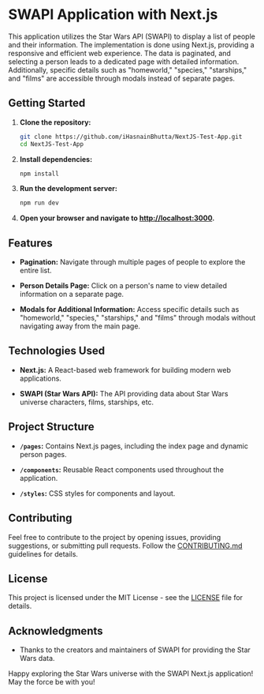 # SWAPI Application with Next.js

This application utilizes the Star Wars API (SWAPI) to display a list of people and their information. The implementation is done using Next.js, providing a responsive and efficient web experience. The data is paginated, and selecting a person leads to a dedicated page with detailed information. Additionally, specific details such as "homeworld," "species," "starships," and "films" are accessible through modals instead of separate pages.

## Getting Started

1. **Clone the repository:**
    ```bash
    git clone https://github.com/iHasnainBhutta/NextJS-Test-App.git
    cd NextJS-Test-App
    ```

2. **Install dependencies:**
    ```bash
    npm install
    ```

3. **Run the development server:**
    ```bash
    npm run dev
    ```

4. **Open your browser and navigate to [http://localhost:3000](http://localhost:3000).**

## Features

- **Pagination:** Navigate through multiple pages of people to explore the entire list.

- **Person Details Page:** Click on a person's name to view detailed information on a separate page.

- **Modals for Additional Information:** Access specific details such as "homeworld," "species," "starships," and "films" through modals without navigating away from the main page.

## Technologies Used

- **Next.js:** A React-based web framework for building modern web applications.

- **SWAPI (Star Wars API):** The API providing data about Star Wars universe characters, films, starships, etc.

## Project Structure

- **`/pages`:** Contains Next.js pages, including the index page and dynamic person pages.

- **`/components`:** Reusable React components used throughout the application.

- **`/styles`:** CSS styles for components and layout.

## Contributing

Feel free to contribute to the project by opening issues, providing suggestions, or submitting pull requests. Follow the [CONTRIBUTING.md](CONTRIBUTING.md) guidelines for details.

## License

This project is licensed under the MIT License - see the [LICENSE](LICENSE) file for details.

## Acknowledgments

- Thanks to the creators and maintainers of SWAPI for providing the Star Wars data.

Happy exploring the Star Wars universe with the SWAPI Next.js application! May the force be with you!
